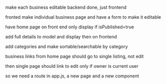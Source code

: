 make each business editable
backend done, just frontend

fronted make individual business page and have a form to make it editable

have home page on front end only display if isPublished=true

add full details to model and display then on frontend

add categories and make sortable/searchable by category




business links from home page should go to single listing, not edit

then single page should link to edit only if owner is current user

so we need a route in app.js, a new page and a new component